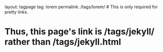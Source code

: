 ###
layout: tagpage
tag: lorem
permalink: /tags/lorem/ # This is only required for pretty links.
###

# Thus, this page's link is /tags/jekyll/ rather than /tags/jekyll.html